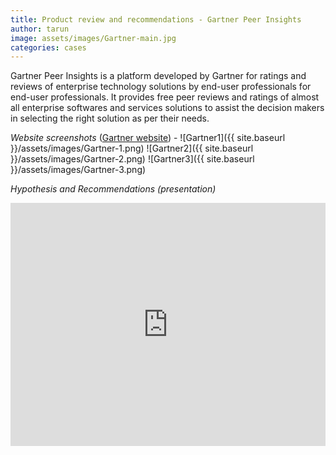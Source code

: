 ```yaml
---
title: Product review and recommendations - Gartner Peer Insights
author: tarun
image: assets/images/Gartner-main.jpg
categories: cases
---
```


Gartner Peer Insights is a platform developed by Gartner for ratings and reviews of enterprise technology solutions by end-user professionals for end-user professionals. It provides free peer reviews and ratings of almost all enterprise softwares and services solutions to assist the decision makers in selecting the right solution as per their needs.

*Website screenshots*   (<a href="https://www.gartner.com/reviews/home/" target="_blank">Gartner website</a>) - 
![Gartner1]({{ site.baseurl }}/assets/images/Gartner-1.png) 
![Gartner2]({{ site.baseurl }}/assets/images/Gartner-2.png) 
![Gartner3]({{ site.baseurl }}/assets/images/Gartner-3.png) 

*Hypothesis and Recommendations (presentation)*
<style>
.responsive-wrap iframe{ max-width: 100%;}
</style>
<div class="responsive-wrap">
<!-- this is the embed code provided by Google -->
<iframe src="https://docs.google.com/presentation/d/e/2PACX-1vQU5PLT-ppBvJ5LFvp1GHZ-BMMAOXDlOOESKjcdRR6wIjo9KjbVn9NH53gnyrJjrUopPXaY26jvmoQN/embed?start=false&loop=false&delayms=5000" frameborder="0" width="640" height="389" allowfullscreen="true" mozallowfullscreen="true" webkitallowfullscreen="true"></iframe>
<!-- Google embed ends -->
</div>